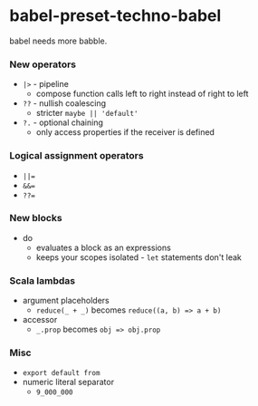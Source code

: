 # babel-preset-techno-babel

babel needs more babble.

### New operators

- `|>` - pipeline
  - compose function calls left to right instead of right to left
- `??` - nullish coalescing
  - stricter `maybe || 'default'`
- `?.` - optional chaining
  - only access properties if the receiver is defined

### Logical assignment operators

- `||=`
- `&&=`
- `??=`

### New blocks

- do
  - evaluates a block as an expressions
  - keeps your scopes isolated - `let` statements don't leak

### Scala lambdas

- argument placeholders
  - `reduce(_ + _)` becomes `reduce((a, b) => a + b)`
- accessor
  - `_.prop` becomes `obj => obj.prop`

### Misc

- `export default from`
- numeric literal separator
  - `9_000_000`
